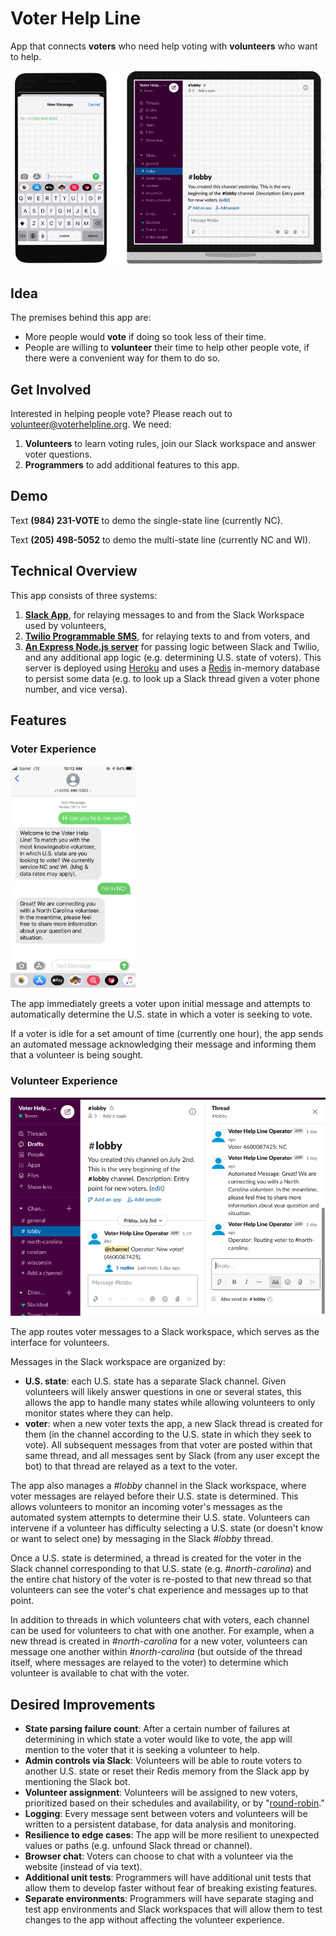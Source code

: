 # Voter Help Line

App that connects **voters** who need help voting with **volunteers** who want to help.

![wireframe](images/merged3.gif)

## Idea

The premises behind this app are:
- More people would **vote** if doing so took less of their time.
- People are willing to **volunteer** their time to help other people vote, if there were a convenient way for them to do so.

## Get Involved

Interested in helping people vote? Please reach out to volunteer@voterhelpline.org. We need:

1. **Volunteers** to learn voting rules, join our Slack workspace and answer voter questions.
2. **Programmers** to add additional features to this app.

## Demo

Text **(984) 231-VOTE** to demo the single-state line (currently NC).

Text **(205) 498-5052** to demo the multi-state line (currently NC and WI).

## Technical Overview

This app consists of three systems:

1. [**Slack App**](https://api.slack.com/), for relaying messages to and from the Slack Workspace used by volunteers,
2. [**Twilio Programmable SMS**](https://www.twilio.com/sms), for relaying texts to and from voters, and
3. [**An Express Node.js server**](https://expressjs.com/) for passing logic between Slack and Twilio, and any additional app logic (e.g. determining U.S. state of voters). This server is deployed using [Heroku](http://heroku.com/) and uses a [Redis](https://redis.io/) in-memory database to persist some data (e.g. to look up a Slack thread given a voter phone number, and vice versa).

## Features

### Voter Experience

<img src="images/voter_screenshot.png" alt="voter_screenshot" width="200"/>

The app immediately greets a voter upon initial message and attempts to automatically determine the U.S. state in which a voter is seeking to vote.

If a voter is idle for a set amount of time (currently one hour), the app sends an automated message acknowledging their message and informing them that a volunteer is being sought.

### Volunteer Experience

![wireframe](images/volunteer_screenshot.png)

The app routes voter messages to a Slack workspace, which serves as the interface for volunteers.

Messages in the Slack workspace are organized by:

- **U.S. state**: each U.S. state has a separate Slack channel. Given volunteers will likely answer questions in one or several states, this allows the app to handle many states while allowing volunteers to only monitor states where they can help.
- **voter**: when a new voter texts the app, a new Slack thread is created for them (in the channel according to the U.S. state in which they seek to vote). All subsequent messages from that voter are posted within that same thread, and all messages sent by Slack (from any user except the bot) to that thread are relayed as a text to the voter.

The app also manages a *#lobby* channel in the Slack workspace, where voter messages are relayed before their U.S. state is determined. This allows volunteers to monitor an incoming voter's messages as the automated system attempts to determine their U.S. state. Volunteers can intervene if a volunteer has difficulty selecting a U.S. state (or doesn't know or want to select one) by messaging in the Slack *#lobby* thread.

Once a U.S. state is determined, a thread is created for the voter in the Slack channel corresponding to that U.S. state (e.g. *#north-carolina*) and the entire chat history of the voter is re-posted to that new thread so that volunteers can see the voter's chat experience and messages up to that point.

In addition to threads in which volunteers chat with voters, each channel can be used for volunteers to chat with one another. For example, when a new thread is created in *#north-carolina* for a new voter, volunteers can message one another within *#north-carolina* (but outside of the thread itself, where messages are relayed to the voter) to determine which volunteer is available to chat with the voter.

## Desired Improvements

- **State parsing failure count**: After a certain number of failures at determining in which state a voter would like to vote, the app will mention to the voter that it is seeking a volunteer to help.
- **Admin controls via Slack**: Volunteers will be able to route voters to another U.S. state or reset their Redis memory from the Slack app by mentioning the Slack bot.
- **Volunteer assignment**: Volunteers will be assigned to new voters, prioritized based on their schedules and availability, or by "[round-robin](https://en.wikipedia.org/wiki/Round-robin_scheduling)."
- **Logging**: Every message sent between voters and volunteers will be written to a persistent database, for data analysis and monitoring.
- **Resilience to edge cases**: The app will be more resilient to unexpected values or paths (e.g. unfound Slack thread or channel).
- **Browser chat**: Voters can choose to chat with a volunteer via the website (instead of via text).
- **Additional unit tests**: Programmers will have additional unit tests that allow them to develop faster without fear of breaking existing features.
- **Separate environments**: Programmers will have separate staging and test app environments and Slack workspaces that will allow them to test changes to the app without affecting the volunteer experience.
